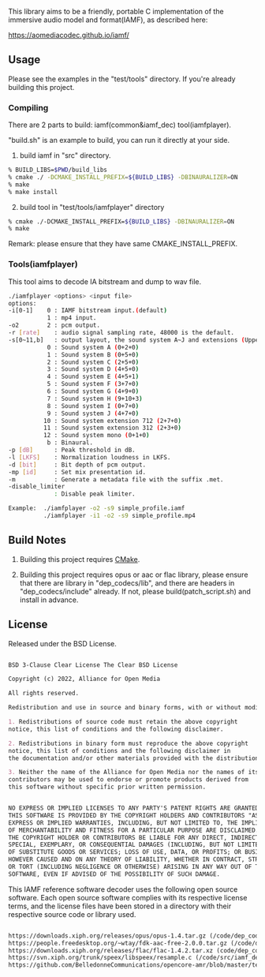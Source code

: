 This library aims to be a friendly, portable C implementation of the immersive audio model and format(IAMF),
as described here:

<https://aomediacodec.github.io/iamf/>



## Usage

Please see the examples in the "test/tools" directory. If you're already building this project.

### Compiling
There are 2 parts to build: iamf(common&iamf_dec) tool(iamfplayer).

"build.sh" is an example to build, you can run it directly at your side.

1. build iamf in "src" directory.
```sh
% BUILD_LIBS=$PWD/build_libs
% cmake ./ -DCMAKE_INSTALL_PREFIX=${BUILD_LIBS} -DBINAURALIZER=ON
% make
% make install
```

2. build tool in "test/tools/iamfplayer" directory
```sh
% cmake ./-DCMAKE_INSTALL_PREFIX=${BUILD_LIBS} -DBINAURALIZER=ON
% make
```

Remark: please ensure that they have same CMAKE_INSTALL_PREFIX.


### Tools(iamfplayer)
This tool aims to decode IA bitstream and dump to wav file.
```sh
./iamfplayer <options> <input file>
options:
-i[0-1]    0 : IAMF bitstream input.(default)
           1 : mp4 input.
-o2        2 : pcm output.
-r [rate]    : audio signal sampling rate, 48000 is the default.
-s[0~11,b]   : output layout, the sound system A~J and extensions (Upper + Middle + Bottom).
           0 : Sound system A (0+2+0)
           1 : Sound system B (0+5+0)
           2 : Sound system C (2+5+0)
           3 : Sound system D (4+5+0)
           4 : Sound system E (4+5+1)
           5 : Sound system F (3+7+0)
           6 : Sound system G (4+9+0)
           7 : Sound system H (9+10+3)
           8 : Sound system I (0+7+0)
           9 : Sound system J (4+7+0)
          10 : Sound system extension 712 (2+7+0)
          11 : Sound system extension 312 (2+3+0)
          12 : Sound system mono (0+1+0)
           b : Binaural.
-p [dB]      : Peak threshold in dB.
-l [LKFS]    : Normalization loudness in LKFS.
-d [bit]     : Bit depth of pcm output.
-mp [id]     : Set mix presentation id.
-m           : Generate a metadata file with the suffix .met.
-disable_limiter
             : Disable peak limiter.

Example:  ./iamfplayer -o2 -s9 simple_profile.iamf
          ./iamfplayer -i1 -o2 -s9 simple_profile.mp4

```


## Build Notes

1) Building this project requires [CMake](https://cmake.org/).

2) Building this project requires opus or aac or flac library, please ensure that there are library in "dep_codecs/lib",
and there are headers in "dep_codecs/include" already. If not, please build(patch_script.sh) and install in advance.

## License

Released under the BSD License.

```markdown

BSD 3-Clause Clear License The Clear BSD License

Copyright (c) 2022, Alliance for Open Media

All rights reserved.

Redistribution and use in source and binary forms, with or without modification, are permitted (subject to the limitations in the disclaimer below) provided that the following conditions are met:

1. Redistributions of source code must retain the above copyright
notice, this list of conditions and the following disclaimer.

2. Redistributions in binary form must reproduce the above copyright
notice, this list of conditions and the following disclaimer in
the documentation and/or other materials provided with the distribution.

3. Neither the name of the Alliance for Open Media nor the names of its
contributors may be used to endorse or promote products derived from
this software without specific prior written permission.


NO EXPRESS OR IMPLIED LICENSES TO ANY PARTY'S PATENT RIGHTS ARE GRANTED BY THIS LICENSE.
THIS SOFTWARE IS PROVIDED BY THE COPYRIGHT HOLDERS AND CONTRIBUTORS "AS IS" AND ANY
EXPRESS OR IMPLIED WARRANTIES, INCLUDING, BUT NOT LIMITED TO, THE IMPLIED WARRANTIES
OF MERCHANTABILITY AND FITNESS FOR A PARTICULAR PURPOSE ARE DISCLAIMED. IN NO EVENT SHALL
THE COPYRIGHT HOLDER OR CONTRIBUTORS BE LIABLE FOR ANY DIRECT, INDIRECT, INCIDENTAL,
SPECIAL, EXEMPLARY, OR CONSEQUENTIAL DAMAGES (INCLUDING, BUT NOT LIMITED TO, PROCUREMENT
OF SUBSTITUTE GOODS OR SERVICES; LOSS OF USE, DATA, OR PROFITS; OR BUSINESS INTERRUPTION)
HOWEVER CAUSED AND ON ANY THEORY OF LIABILITY, WHETHER IN CONTRACT, STRICT LIABILITY,
OR TORT (INCLUDING NEGLIGENCE OR OTHERWISE) ARISING IN ANY WAY OUT OF THE USE OF THIS
SOFTWARE, EVEN IF ADVISED OF THE POSSIBILITY OF SUCH DAMAGE.
```

This IAMF reference software decoder uses the following open source software.
Each open source software complies with its respective license terms, and the license files
have been stored in a directory with their respective source code or library used.


```markdown

https://downloads.xiph.org/releases/opus/opus-1.4.tar.gz (/code/dep_codecs/lib/opus.license)
https://people.freedesktop.org/~wtay/fdk-aac-free-2.0.0.tar.gz (/code/dep_codecs/lib/fdk_aac.license)
https://downloads.xiph.org/releases/flac/flac-1.4.2.tar.xz (code/dep_codecs/lib/flac.license)
https://svn.xiph.org/trunk/speex/libspeex/resample.c (/code/src/iamf_dec/resample.license)
https://github.com/BelledonneCommunications/opencore-amr/blob/master/test/wavwriter.c (/code/dep_external/src/wav/dep_wavwriter.license)
```
